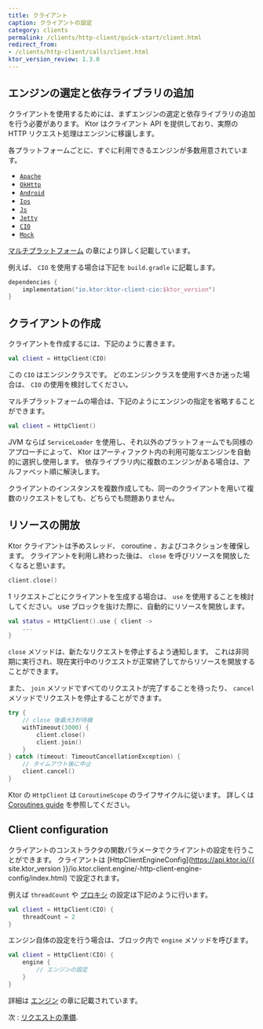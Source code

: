 ```yaml
---
title: クライアント
caption: クライアントの設定
category: clients
permalink: /clients/http-client/quick-start/client.html
redirect_from:
- /clients/http-client/calls/client.html
ktor_version_review: 1.3.0
---
```


## エンジンの選定と依存ライブラリの追加

クライアントを使用するためには、まずエンジンの選定と依存ライブラリの追加を行う必要があります。
Ktor はクライアント API を提供しており、実際の HTTP リクエスト処理はエンジンに移譲します。

各プラットフォームごとに、すぐに利用できるエンジンが多数用意されています。

* [`Apache`](/clients/http-client/engines.html#apache)
* [`OkHttp`](/clients/http-client/engines.html#okhttp)
* [`Android`](/clients/http-client/engines.html#android)
* [`Ios`](/clients/http-client/engines.html#ios)
* [`Js`](/clients/http-client/engines.html#js-javascript)
* [`Jetty`](/clients/http-client/engines.html#jetty)
* [`CIO`](/clients/http-client/engines.html#cio)
* [`Mock`](/clients/http-client/testing.html)

[マルチプラットフォーム](/clients/http-client/multiplatform.html) の章により詳しく記載しています。

例えば、 `CIO` を使用する場合は下記を `build.gradle` に記載します。

```kotlin
dependencies {
    implementation("io.ktor:ktor-client-cio:$ktor_version")
}
```

## クライアントの作成

クライアントを作成するには、下記のように書きます。

```kotlin
val client = HttpClient(CIO)
```

この `CIO` はエンジンクラスです。
どのエンジンクラスを使用すべきか迷った場合は、 `CIO` の使用を検討してください。

マルチプラットフォームの場合は、下記のようにエンジンの指定を省略することができます。

```kotlin
val client = HttpClient()
```

JVM ならば `ServiceLoader` を使用し、それ以外のプラットフォームでも同様のアプローチによって、 Ktor はアーティファクト内の利用可能なエンジンを自動的に選択し使用します。
依存ライブラリ内に複数のエンジンがある場合は、アルファベット順に解決します。

クライアントのインスタンスを複数作成しても、同一のクライアントを用いて複数のリクエストをしても、どちらでも問題ありません。

## リソースの開放

Ktor クライアントは予めスレッド、 coroutine 、およびコネクションを確保します。
クライアントを利用し終わった後は、 `close` を呼びリソースを開放したくなると思います。

```kotlin
client.close()
```

1 リクエストごとにクライアントを生成する場合は、 `use` を使用することを検討してください。
use ブロックを抜けた際に、自動的にリソースを開放します。

```kotlin
val status = HttpClient().use { client ->
    ...
}
```

`close` メソッドは、新たなリクエストを停止するよう通知します。
これは非同期に実行され、現在実行中のリクエストが正常終了してからリソースを開放することができます。

また、 `join` メソッドですべてのリクエストが完了することを待ったり、 `cancel` メソッドでリクエストを停止することができます。


```kotlin
try {
    // close 後最大3秒待機
    withTimeout(3000) {
        client.close()
        client.join()
    }
} catch (timeout: TimeoutCancellationException) {
    // タイムアウト後に中止
    client.cancel()
}
```

Ktor の `HttpClient` は `CoroutineScope` のライフサイクルに従います。
詳しくは [Coroutines guide](https://kotlin.github.io/kotlinx.coroutines/kotlinx-coroutines-core/kotlinx.coroutines/-coroutine-scope/) を参照してください。

## Client configuration

クライアントのコンストラクタの関数パラメータでクライアントの設定を行うことができます。
クライアントは [HttpClientEngineConfig](https://api.ktor.io/{{ site.ktor_version }}/io.ktor.client.engine/-http-client-engine-config/index.html) で設定されます。

例えば `threadCount` や [プロキシ](/clients/http-client/features/proxy.html) の設定は下記のように行います。

```kotlin
val client = HttpClient(CIO) {
    threadCount = 2
}
```

エンジン自体の設定を行う場合は、ブロック内で `engine` メソッドを呼びます。

```kotlin
val client = HttpClient(CIO) {
    engine {
        // エンジンの設定
    }
}
```

詳細は [エンジン](/clients/http-client/engines.html) の章に記載されています。

次 : [リクエストの準備](/clients/http-client/quick-start/requests.html).